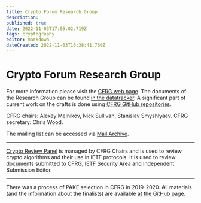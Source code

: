 ```yaml
---
title: Crypto Forum Research Group
description: 
published: true
date: 2022-11-03T17:05:02.719Z
tags: cryptography
editor: markdown
dateCreated: 2022-11-03T16:38:41.760Z
---
```


# Crypto Forum Research Group
For more information please visit the [CFRG web page](https://datatracker.ietf.org/rg/cfrg/about/). 
The documents of the Research Group can be found [in the datatracker](https://datatracker.ietf.org/rg/cfrg/documents/).
A significant part of current work on the drafts is done using [CFRG GitHub repositories](https://github.com/cfrg).

CFRG chairs: Alexey Melnikov, Nick Sullivan, Stanislav Smyshlyaev.
CFRG secretary: Chris Wood.

The mailing list can be accessed via [Mail Archive](https://mailarchive.ietf.org/arch/browse/cfrg/).

---
[Crypto Review Panel](https://wiki.ietf.org/en/group/CFRG/CryptoPanel) is managed by CFRG Chairs and is used to review crypto algorithms and their use in IETF protocols. It is used to review documents submitted to CFRG, IETF Security Area and Independent Submission Editor.

---
There was a process of PAKE selection in CFRG in 2019-2020. 
All materials (and the information about the finalists) are available [at the GitHub page](https://github.com/cfrg/pake-selection/).